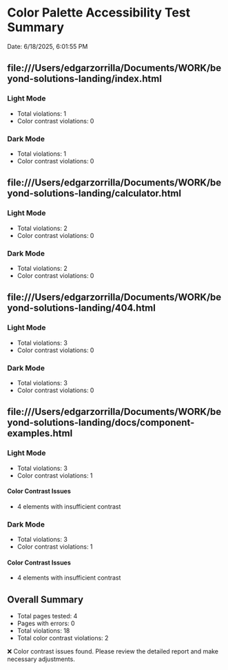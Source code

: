 # Color Palette Accessibility Test Summary

Date: 6/18/2025, 6:01:55 PM

## file:///Users/edgarzorrilla/Documents/WORK/beyond-solutions-landing/index.html

### Light Mode

- Total violations: 1
- Color contrast violations: 0

### Dark Mode

- Total violations: 1
- Color contrast violations: 0

## file:///Users/edgarzorrilla/Documents/WORK/beyond-solutions-landing/calculator.html

### Light Mode

- Total violations: 2
- Color contrast violations: 0

### Dark Mode

- Total violations: 2
- Color contrast violations: 0

## file:///Users/edgarzorrilla/Documents/WORK/beyond-solutions-landing/404.html

### Light Mode

- Total violations: 3
- Color contrast violations: 0

### Dark Mode

- Total violations: 3
- Color contrast violations: 0

## file:///Users/edgarzorrilla/Documents/WORK/beyond-solutions-landing/docs/component-examples.html

### Light Mode

- Total violations: 3
- Color contrast violations: 1

#### Color Contrast Issues

- 4 elements with insufficient contrast

### Dark Mode

- Total violations: 3
- Color contrast violations: 1

#### Color Contrast Issues

- 4 elements with insufficient contrast

## Overall Summary

- Total pages tested: 4
- Pages with errors: 0
- Total violations: 18
- Total color contrast violations: 2

❌ Color contrast issues found. Please review the detailed report and make necessary adjustments.
